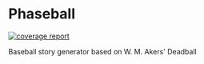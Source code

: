 # Phaseball

 [![coverage report](https://github.com/0xa1-red/phaseball/badges/trunk/coverage.svg)](https://github.com/0xa1-red/phaseball/-/commits/trunk) 

Baseball story generator based on W. M. Akers' Deadball
